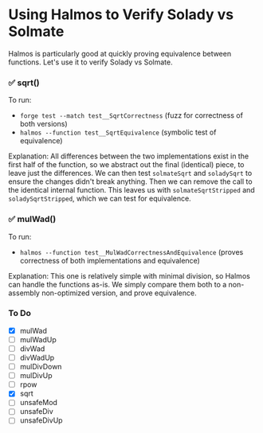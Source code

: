 # Using Halmos to Verify Solady vs Solmate

Halmos is particularly good at quickly proving equivalence between functions. Let's use it to verify Solady vs Solmate.

### ✅ sqrt()

To run:
- `forge test --match test__SqrtCorrectness` (fuzz for correctness of both versions)
- `halmos --function test__SqrtEquivalence` (symbolic test of equivalence)

Explanation: All differences between the two implementations exist in the first half of the function, so we abstract out the final (identical) piece, to leave just the differences. We can then test `solmateSqrt` and `soladySqrt` to ensure the changes didn't break anything. Then we can remove the call to the identical internal function. This leaves us with `solmateSqrtStripped` and `soladySqrtStripped`, which we can test for equivalence.

### ✅ mulWad()

To run:
- `halmos --function test__MulWadCorrectnessAndEquivalence` (proves correctness of both implementations and equivalence)

Explanation: This one is relatively simple with minimal division, so Halmos can handle the functions as-is. We simply compare them both to a non-assembly non-optimized version, and prove equivalence.

### To Do

- [x] mulWad
- [ ] mulWadUp
- [ ] divWad
- [ ] divWadUp
- [ ] mulDivDown
- [ ] mulDivUp
- [ ] rpow
- [x] sqrt
- [ ] unsafeMod
- [ ] unsafeDiv
- [ ] unsafeDivUp
